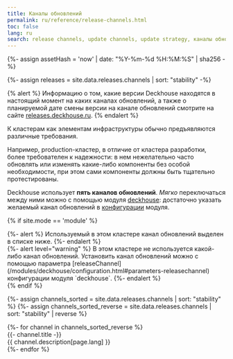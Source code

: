 ```yaml
---
title: Каналы обновлений
permalink: ru/reference/release-channels.html
toc: false
lang: ru
search: release channels, update channels, update strategy, каналы обновлений, стратегия обновлений
---
```


{%- assign assetHash = 'now' | date: "%Y-%m-%d %H:%M:%S" | sha256 -%}
<link href='../assets/css/releases.css?v={{ assetHash }}' rel='stylesheet' type='text/css' crossorigin="anonymous" />

{%- assign releases = site.data.releases.channels | sort: "stability" -%}

{% alert %}
Информацию о том, какие версии Deckhouse находятся в настоящий момент на каких каналах обновлений, а также о планируемой дате смены версии на канале обновлений смотрите на сайте <a href="https://releases.deckhouse.ru" target="_blank">releases.deckhouse.ru</a>.
{% endalert %}

К кластерам как элементам инфраструктуры обычно предъявляются различные требования.

Например, production-кластер, в отличие от кластера разработки, более требователен к надежности: в нем нежелательно часто обновлять или изменять какие-либо компоненты без особой необходимости, при этом сами компоненты должны быть тщательно протестированы.

Deckhouse использует **пять каналов обновлений**. *Мягко* переключаться между ними можно с помощью модуля [deckhouse](/modules/deckhouse/): достаточно указать желаемый канал обновлений в [конфигурации](/modules/deckhouse/configuration.html#parameters-releasechannel) модуля.

{% if site.mode == 'module' %}
<div id="releases__mark_note">
{%- alert %}
Используемый в этом кластере канал обновлений выделен в списке ниже.
{%- endalert %}
</div>

<div id="releases__stale__block">
{%- alert level="warning" %}
В этом кластере не используется какой-либо канал обновлений. Установить канал обновлений можно с помощью параметра [releaseChannel](/modules/deckhouse/configuration.html#parameters-releasechannel) конфигурации модуля `deckhouse`.
{%- endalert %}
</div>
{% endif %}

{%- assign channels_sorted = site.data.releases.channels | sort: "stability" %}
{%- assign channels_sorted_reverse = site.data.releases.channels | sort: "stability" | reverse  %}

<div class="page__container page_releases" markdown="0">
<div class="releases__menu">
{%- for channel in channels_sorted_reverse %}
    <div class="releases__menu-item releases__menu--channel--{{ channel.name }}">
        <div class="releases__menu-item-header">
            <div class="releases__menu-item-title releases__menu--channel--{{ channel.name }}">
                {{- channel.title -}}
            </div>
        </div>
        <div class="releases__menu-item-description">
            {{ channel.description[page.lang] }}
        </div>
    </div>
{%- endfor %}
</div>
</div>
